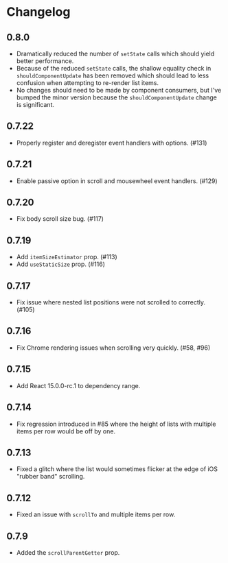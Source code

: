 # Changelog

## 0.8.0
- Dramatically reduced the number of `setState` calls which should yield better
  performance.
- Because of the reduced `setState` calls, the shallow equality check in
  `shouldComponentUpdate` has been removed which should lead to less confusion
  when attempting to re-render list items.
- No changes should need to be made by component consumers, but I've bumped the
  minor version because the `shouldComponentUpdate` change is significant.

## 0.7.22
- Properly register and deregister event handlers with options. (#131)

## 0.7.21
- Enable passive option in scroll and mousewheel event handlers. (#129)

## 0.7.20
- Fix body scroll size bug. (#117)

## 0.7.19
- Add `itemSizeEstimator` prop. (#113)
- Add `useStaticSize` prop. (#116)

## 0.7.17
- Fix issue where nested list positions were not scrolled to correctly. (#105)

## 0.7.16
- Fix Chrome rendering issues when scrolling very quickly. (#58, #96)

## 0.7.15
- Add React 15.0.0-rc.1 to dependency range.

## 0.7.14
- Fix regression introduced in #85 where the height of lists with multiple items
  per row would be off by one.

## 0.7.13
- Fixed a glitch where the list would sometimes flicker at the edge of iOS
  "rubber band" scrolling.

## 0.7.12
- Fixed an issue with `scrollTo` and multiple items per row.

## 0.7.9
- Added the `scrollParentGetter` prop.
